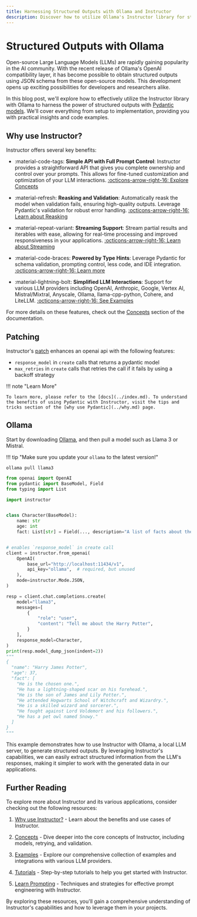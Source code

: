```yaml
---
title: Harnessing Structured Outputs with Ollama and Instructor
description: Discover how to utilize Ollama's Instructor library for structured outputs in LLM applications using Pydantic models.
---
```


# Structured Outputs with Ollama

Open-source Large Language Models (LLMs) are rapidly gaining popularity in the AI community. With the recent release of Ollama's OpenAI compatibility layer, it has become possible to obtain structured outputs using JSON schema from these open-source models. This development opens up exciting possibilities for developers and researchers alike.

In this blog post, we'll explore how to effectively utilize the Instructor library with Ollama to harness the power of structured outputs with [Pydantic models](../concepts/models.md). We'll cover everything from setup to implementation, providing you with practical insights and code examples.

## Why use Instructor?

Instructor offers several key benefits:

- :material-code-tags: **Simple API with Full Prompt Control**: Instructor provides a straightforward API that gives you complete ownership and control over your prompts. This allows for fine-tuned customization and optimization of your LLM interactions. [:octicons-arrow-right-16: Explore Concepts](../concepts/models.md)

- :material-refresh: **Reasking and Validation**: Automatically reask the model when validation fails, ensuring high-quality outputs. Leverage Pydantic's validation for robust error handling. [:octicons-arrow-right-16: Learn about Reasking](../concepts/reask_validation.md)

- :material-repeat-variant: **Streaming Support**: Stream partial results and iterables with ease, allowing for real-time processing and improved responsiveness in your applications. [:octicons-arrow-right-16: Learn about Streaming](../concepts/partial.md)

- :material-code-braces: **Powered by Type Hints**: Leverage Pydantic for schema validation, prompting control, less code, and IDE integration. [:octicons-arrow-right-16: Learn more](https://docs.pydantic.dev/)

- :material-lightning-bolt: **Simplified LLM Interactions**: Support for various LLM providers including OpenAI, Anthropic, Google, Vertex AI, Mistral/Mixtral, Anyscale, Ollama, llama-cpp-python, Cohere, and LiteLLM. [:octicons-arrow-right-16: See Examples](../examples/index.md)

For more details on these features, check out the [Concepts](../concepts/models.md) section of the documentation.

## Patching

Instructor's [patch](../concepts/patching.md) enhances an openai api with the following features:

- `response_model` in `create` calls that returns a pydantic model
- `max_retries` in `create` calls that retries the call if it fails by using a backoff strategy

!!! note "Learn More"

    To learn more, please refer to the [docs](../index.md). To understand the benefits of using Pydantic with Instructor, visit the tips and tricks section of the [why use Pydantic](../why.md) page.

## Ollama

Start by downloading [Ollama](https://ollama.ai/download), and then pull a model such as Llama 3 or Mistral.

!!! tip "Make sure you update your `ollama` to the latest version!"

```
ollama pull llama3
```

```python
from openai import OpenAI
from pydantic import BaseModel, Field
from typing import List

import instructor


class Character(BaseModel):
    name: str
    age: int
    fact: List[str] = Field(..., description="A list of facts about the character")


# enables `response_model` in create call
client = instructor.from_openai(
    OpenAI(
        base_url="http://localhost:11434/v1",
        api_key="ollama",  # required, but unused
    ),
    mode=instructor.Mode.JSON,
)

resp = client.chat.completions.create(
    model="llama3",
    messages=[
        {
            "role": "user",
            "content": "Tell me about the Harry Potter",
        }
    ],
    response_model=Character,
)
print(resp.model_dump_json(indent=2))
"""
{
  "name": "Harry James Potter",
  "age": 37,
  "fact": [
    "He is the chosen one.",
    "He has a lightning-shaped scar on his forehead.",
    "He is the son of James and Lily Potter.",
    "He attended Hogwarts School of Witchcraft and Wizardry.",
    "He is a skilled wizard and sorcerer.",
    "He fought against Lord Voldemort and his followers.",
    "He has a pet owl named Snowy."
  ]
}
"""
```

This example demonstrates how to use Instructor with Ollama, a local LLM server, to generate structured outputs. By leveraging Instructor's capabilities, we can easily extract structured information from the LLM's responses, making it simpler to work with the generated data in our applications.

## Further Reading

To explore more about Instructor and its various applications, consider checking out the following resources:

1. [Why use Instructor?](../why.md) - Learn about the benefits and use cases of Instructor.

2. [Concepts](../concepts/models.md) - Dive deeper into the core concepts of Instructor, including models, retrying, and validation.

3. [Examples](../examples/index.md) - Explore our comprehensive collection of examples and integrations with various LLM providers.

4. [Tutorials](../tutorials/1-introduction.ipynb) - Step-by-step tutorials to help you get started with Instructor.

5. [Learn Prompting](../prompting/index.md) - Techniques and strategies for effective prompt engineering with Instructor.

By exploring these resources, you'll gain a comprehensive understanding of Instructor's capabilities and how to leverage them in your projects.
